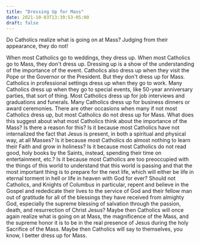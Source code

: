 ```yaml
---
title: "Dressing Up for Mass"
date: 2021-10-03T13:39:53-05:00
draft: false
---
```

Do Catholics realize what is going on at Mass? Judging from their appearance, they do not!
<!--more-->
When most Catholics go to weddings, they dress up. When most Catholics go to Mass, they don't dress up. Dressing up is a show of the understanding of the importance of the event. Catholics also dress up when they visit the Pope or the Governor or the President. But they don't dress up for Mass. Catholics in professional settings dress up when they go to work. Many Catholics dress up when they go to special events, like 50-year anniversary parties, that sort of thing. Most Catholics dress up for job interviews and graduations and funerals. Many Catholics dress up for business dinners or award ceremonies. There are other occasions when many if not most Catholics dress up, but most Catholics do not dress up for Mass. What does this suggest about what most Catholics think about the importance of the Mass? Is there a reason for this? Is it because most Catholics have not internalized the fact that Jesus is present, in both a spiritual and physical way, at all Masses? Is it because most Catholics do almost nothing to learn their Faith and grow in holiness? Is it because most Catholics do not read good, holy books by the Saints, instead, spending their time on entertainment, etc.? Is it because most Catholics are too preoccupied with the things of this world to understand that this world is passing and that the most important thing is to prepare for the next life, which will either be life in eternal torment in hell or life in heaven with God for ever? Should not Catholics, and Knights of Columbus in particular, repent and believe in the Gospel and rededicate their lives to the service of God and their fellow man out of gratitude for all of the blessings they have received from almighty God, especially the supreme blessing of salvation through the passion, death, and resurrection of Christ Jesus? Maybe then Catholics will once again realize what is going on at Mass, the magnificence of the Mass, and the supreme honor it is to be in the real presence of Jesus during the holy Sacrifice of the Mass. Maybe then Catholics will say to themselves, you know, I better dress up for Mass.